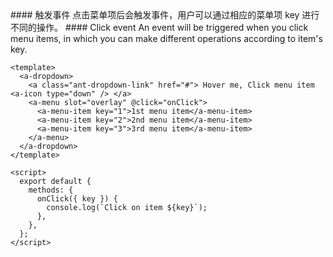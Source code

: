 <cn>
#### 触发事件
点击菜单项后会触发事件，用户可以通过相应的菜单项 key 进行不同的操作。
</cn>

<us>
#### Click event
An event will be triggered when you click menu items, in which you can make different operations according to item's key.
</us>

```tpl
<template>
  <a-dropdown>
    <a class="ant-dropdown-link" href="#"> Hover me, Click menu item <a-icon type="down" /> </a>
    <a-menu slot="overlay" @click="onClick">
      <a-menu-item key="1">1st menu item</a-menu-item>
      <a-menu-item key="2">2nd menu item</a-menu-item>
      <a-menu-item key="3">3rd menu item</a-menu-item>
    </a-menu>
  </a-dropdown>
</template>

<script>
  export default {
    methods: {
      onClick({ key }) {
        console.log(`Click on item ${key}`);
      },
    },
  };
</script>
```
